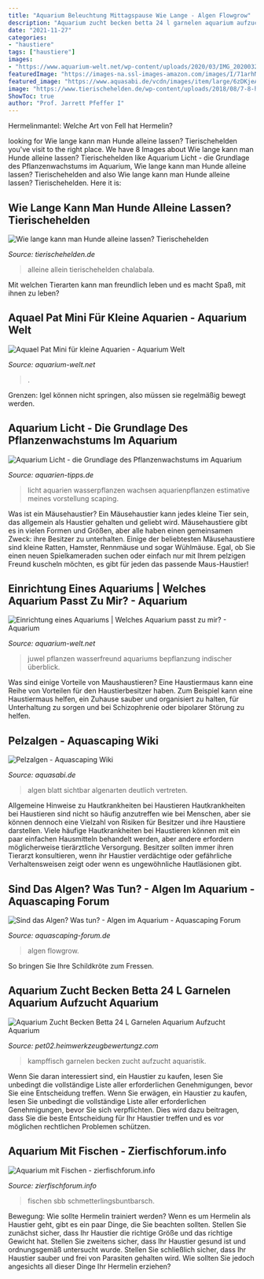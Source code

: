 ```yaml
---
title: "Aquarium Beleuchtung Mittagspause Wie Lange - Algen Flowgrow"
description: "Aquarium zucht becken betta 24 l garnelen aquarium aufzucht aquarium"
date: "2021-11-27"
categories:
- "haustiere"
tags: ["haustiere"]
images:
- "https://www.aquarium-welt.net/wp-content/uploads/2020/03/IMG_20200323_1436158-scaled.jpg"
featuredImage: "https://images-na.ssl-images-amazon.com/images/I/71arhNrRcaL._SL1500_.jpg"
featured_image: "https://www.aquasabi.de/vcdn/images/item/large/6zDKjeAhka/pelzalgen#2.jpg"
image: "https://www.tierischehelden.de/wp-content/uploads/2018/08/7-8-hund-alleine-wohnung-e1533396818851-1068x712.jpg"
ShowToc: true
author: "Prof. Jarrett Pfeffer I"
---
```



Hermelinmantel: Welche Art von Fell hat Hermelin?

	

		
looking for Wie lange kann man Hunde alleine lassen? Tierischehelden you've visit to the right place. We have 8 Images about Wie lange kann man Hunde alleine lassen? Tierischehelden like Aquarium Licht - die Grundlage des Pflanzenwachstums im Aquarium, Wie lange kann man Hunde alleine lassen? Tierischehelden and also Wie lange kann man Hunde alleine lassen? Tierischehelden. Here it is:
		
    
## Wie Lange Kann Man Hunde Alleine Lassen? Tierischehelden

<img loading=lazy src="https://www.tierischehelden.de/wp-content/uploads/2018/08/7-8-hund-alleine-wohnung-e1533396818851-1068x712.jpg" onerror="this.onerror=null;this.src='https://tse1.mm.bing.net/th?id=OIP.DUYupF_L01uIwCrCe8mNkAHaE8&amp;pid=15.1';" alt="Wie lange kann man Hunde alleine lassen? Tierischehelden">

_Source: tierischehelden.de_

>alleine allein tierischehelden chalabala. 

	

Mit welchen Tierarten kann man freundlich leben und es macht Spaß, mit ihnen zu leben?

    
## Aquael Pat Mini Für Kleine Aquarien - Aquarium Welt

<img loading=lazy src="https://www.aquarium-welt.net/wp-content/uploads/2020/03/IMG_20200323_1436158-scaled.jpg" onerror="this.onerror=null;this.src='https://tse1.mm.bing.net/th?id=OIP.ZueT2pL38lTBdPpuX8b0dQHaJ4&amp;pid=15.1';" alt="Aquael Pat Mini für kleine Aquarien - Aquarium Welt">

_Source: aquarium-welt.net_

>. 

	

Grenzen: Igel können nicht springen, also müssen sie regelmäßig bewegt werden.

    
## Aquarium Licht - Die Grundlage Des Pflanzenwachstums Im Aquarium

<img loading=lazy src="https://aquarien-tipps.de/wp-content/uploads/2018/01/TankUpdate18-01-12.jpg" onerror="this.onerror=null;this.src='https://tse2.mm.bing.net/th?id=OIP.6kFqVPGQ-kqakj5b4_6rYQHaDS&amp;pid=15.1';" alt="Aquarium Licht - die Grundlage des Pflanzenwachstums im Aquarium">

_Source: aquarien-tipps.de_

>licht aquarien wasserpflanzen wachsen aquarienpflanzen estimative meines vorstellung scaping. 

	

Was ist ein Mäusehaustier?
Ein Mäusehaustier kann jedes kleine Tier sein, das allgemein als Haustier gehalten und geliebt wird. Mäusehaustiere gibt es in vielen Formen und Größen, aber alle haben einen gemeinsamen Zweck: ihre Besitzer zu unterhalten. Einige der beliebtesten Mäusehaustiere sind kleine Ratten, Hamster, Rennmäuse und sogar Wühlmäuse. Egal, ob Sie einen neuen Spielkameraden suchen oder einfach nur mit Ihrem pelzigen Freund kuscheln möchten, es gibt für jeden das passende Maus-Haustier!

    
## Einrichtung Eines Aquariums | Welches Aquarium Passt Zu Mir? - Aquarium

<img loading=lazy src="http://www.aquarium-welt.net/wp-content/uploads/2015/05/aquarium-zuschnitt-e1473746505549.jpg" onerror="this.onerror=null;this.src='https://tse4.mm.bing.net/th?id=OIP.1qe_dVqwaC-VHBOkaziWLQHaC5&amp;pid=15.1';" alt="Einrichtung eines Aquariums | Welches Aquarium passt zu mir? - Aquarium">

_Source: aquarium-welt.net_

>juwel pflanzen wasserfreund aquariums bepflanzung indischer überblick. 

	

Was sind einige Vorteile von Maushaustieren?
Eine Haustiermaus kann eine Reihe von Vorteilen für den Haustierbesitzer haben. Zum Beispiel kann eine Haustiermaus helfen, ein Zuhause sauber und organisiert zu halten, für Unterhaltung zu sorgen und bei Schizophrenie oder bipolarer Störung zu helfen.

    
## Pelzalgen - Aquascaping Wiki

<img loading=lazy src="https://www.aquasabi.de/vcdn/images/item/large/6zDKjeAhka/pelzalgen#2.jpg" onerror="this.onerror=null;this.src='https://tse2.mm.bing.net/th?id=OIP.ExT6sp3nLDNH9ivJKXcaiwHaE8&amp;pid=15.1';" alt="Pelzalgen - Aquascaping Wiki">

_Source: aquasabi.de_

>algen blatt sichtbar algenarten deutlich vertreten. 

	

Allgemeine Hinweise zu Hautkrankheiten bei Haustieren
Hautkrankheiten bei Haustieren sind nicht so häufig anzutreffen wie bei Menschen, aber sie können dennoch eine Vielzahl von Risiken für Besitzer und ihre Haustiere darstellen. Viele häufige Hautkrankheiten bei Haustieren können mit ein paar einfachen Hausmitteln behandelt werden, aber andere erfordern möglicherweise tierärztliche Versorgung. Besitzer sollten immer ihren Tierarzt konsultieren, wenn ihr Haustier verdächtige oder gefährliche Verhaltensweisen zeigt oder wenn es ungewöhnliche Hautläsionen gibt.

    
## Sind Das Algen? Was Tun? - Algen Im Aquarium - Aquascaping Forum

<img loading=lazy src="http://up.picr.de/16961118bu.jpg" onerror="this.onerror=null;this.src='https://tse1.mm.bing.net/th?id=OIP.Vmjwpmyh4HKbd9qUGwLKCwHaEK&amp;pid=15.1';" alt="Sind das Algen? Was tun? - Algen im Aquarium - Aquascaping Forum">

_Source: aquascaping-forum.de_

>algen flowgrow. 

	

So bringen Sie Ihre Schildkröte zum Fressen.

    
## Aquarium Zucht Becken Betta 24 L Garnelen Aquarium Aufzucht Aquarium

<img loading=lazy src="https://images-na.ssl-images-amazon.com/images/I/71arhNrRcaL._SL1500_.jpg" onerror="this.onerror=null;this.src='https://tse3.mm.bing.net/th?id=OIP.KVSKZCtLlvSM2SGnMvafxQHaHa&amp;pid=15.1';" alt="Aquarium Zucht Becken Betta 24 L Garnelen Aquarium Aufzucht Aquarium">

_Source: pet02.heimwerkzeugbewertungz.com_

>kampffisch garnelen becken zucht aufzucht aquaristik. 

	

Wenn Sie daran interessiert sind, ein Haustier zu kaufen, lesen Sie unbedingt die vollständige Liste aller erforderlichen Genehmigungen, bevor Sie eine Entscheidung treffen.
Wenn Sie erwägen, ein Haustier zu kaufen, lesen Sie unbedingt die vollständige Liste aller erforderlichen Genehmigungen, bevor Sie sich verpflichten. Dies wird dazu beitragen, dass Sie die beste Entscheidung für Ihr Haustier treffen und es vor möglichen rechtlichen Problemen schützen.

    
## Aquarium Mit Fischen - Zierfischforum.info

<img loading=lazy src="http://kruesno.de/pic/2015Q3/sbb_feuertetra01.jpg" onerror="this.onerror=null;this.src='https://tse4.mm.bing.net/th?id=OIP.w88_Ci0QvnWiOTrljSiC5QHaFj&amp;pid=15.1';" alt="Aquarium mit Fischen - zierfischforum.info">

_Source: zierfischforum.info_

>fischen sbb schmetterlingsbuntbarsch. 

	

Bewegung: Wie sollte Hermelin trainiert werden?
Wenn es um Hermelin als Haustier geht, gibt es ein paar Dinge, die Sie beachten sollten. Stellen Sie zunächst sicher, dass Ihr Haustier die richtige Größe und das richtige Gewicht hat. Stellen Sie zweitens sicher, dass Ihr Haustier gesund ist und ordnungsgemäß untersucht wurde. Stellen Sie schließlich sicher, dass Ihr Haustier sauber und frei von Parasiten gehalten wird. Wie sollten Sie jedoch angesichts all dieser Dinge Ihr Hermelin erziehen?

